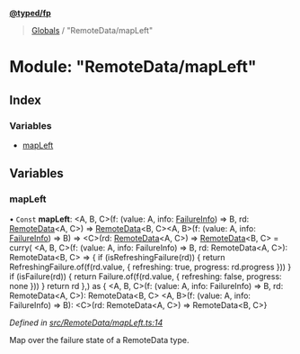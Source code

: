 **[@typed/fp](../README.md)**

> [Globals](../globals.md) / "RemoteData/mapLeft"

# Module: "RemoteData/mapLeft"

## Index

### Variables

* [mapLeft](_remotedata_mapleft_.md#mapleft)

## Variables

### mapLeft

• `Const` **mapLeft**: \<A, B, C>(f: (value: A, info: [FailureInfo](_remotedata_fold_.md#failureinfo)) => B, rd: [RemoteData](_remotedata_remotedata_.md#remotedata)\<A, C>) => [RemoteData](_remotedata_remotedata_.md#remotedata)\<B, C>\<A, B>(f: (value: A, info: [FailureInfo](_remotedata_fold_.md#failureinfo)) => B) => \<C>(rd: [RemoteData](_remotedata_remotedata_.md#remotedata)\<A, C>) => [RemoteData](_remotedata_remotedata_.md#remotedata)\<B, C> = curry( \<A, B, C>(f: (value: A, info: FailureInfo) => B, rd: RemoteData\<A, C>): RemoteData\<B, C> => { if (isRefreshingFailure(rd)) { return RefreshingFailure.of(f(rd.value, { refreshing: true, progress: rd.progress })) } if (isFailure(rd)) { return Failure.of(f(rd.value, { refreshing: false, progress: none })) } return rd },) as { \<A, B, C>(f: (value: A, info: FailureInfo) => B, rd: RemoteData\<A, C>): RemoteData\<B, C> \<A, B>(f: (value: A, info: FailureInfo) => B): \<C>(rd: RemoteData\<A, C>) => RemoteData\<B, C>}

*Defined in [src/RemoteData/mapLeft.ts:14](https://github.com/TylorS/typed-fp/blob/ac98ca1/src/RemoteData/mapLeft.ts#L14)*

Map over the failure state of a RemoteData type.

